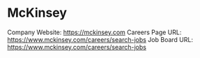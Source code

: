 # McKinsey

Company Website: https://mckinsey.com
Careers Page URL: https://www.mckinsey.com/careers/search-jobs
Job Board URL: https://www.mckinsey.com/careers/search-jobs